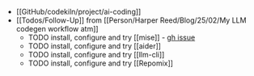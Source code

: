 - [[GitHub/codekiln/project/ai-coding]]
- [[Todos/Follow-Up]] from [[Person/Harper Reed/Blog/25/02/My LLM codegen workflow atm]]
	- TODO install, configure and try [[mise]] - [gh issue](https://github.com/users/codekiln/projects/3/views/1?pane=issue&itemId=98892630)
	- TODO install, configure and try [[aider]]
	- TODO install, configure and try [[llm-cli]]
	- TODO install, configure and try [[Repomix]]
